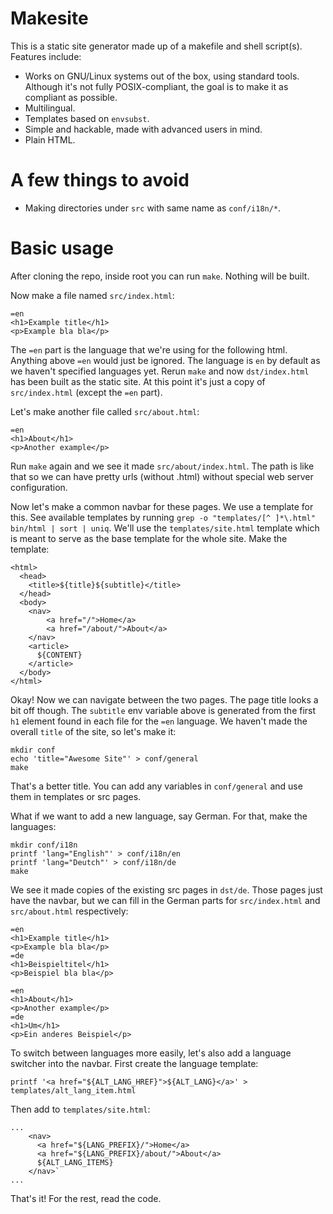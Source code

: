# Makesite

This is a static site generator made up of a makefile and shell script(s). Features include:

- Works on GNU/Linux systems out of the box, using standard tools. Although it's not fully POSIX-compliant, the goal is to make it as compliant as possible.
- Multilingual.
- Templates based on `envsubst`.
- Simple and hackable, made with advanced users in mind.
- Plain HTML.

# A few things to avoid

- Making directories under `src` with same name as `conf/i18n/*`.

# Basic usage

After cloning the repo, inside root you can run `make`. Nothing will be built.

Now make a file named `src/index.html`:
```
=en
<h1>Example title</h1>
<p>Example bla bla</p>
```

The `=en` part is the language that we're using for the following html. Anything above `=en` would just be ignored. The language is `en` by default as we haven't specified languages yet. Rerun `make` and now `dst/index.html` has been built as the static site. At this point it's just a copy of `src/index.html` (except the `=en` part).

Let's make another file called `src/about.html`:
```
=en
<h1>About</h1>
<p>Another example</p>
```

Run `make` again and we see it made `src/about/index.html`. The path is like that so we can have pretty urls (without .html) without special web server configuration.

Now let's make a common navbar for these pages. We use a template for this. See available templates by running `grep -o "templates/[^ ]*\.html" bin/html | sort | uniq`. We'll use the `templates/site.html` template which is meant to serve as the base template for the whole site. Make the template:
```
<html>
  <head>
    <title>${title}${subtitle}</title>
  </head>
  <body>
    <nav>
        <a href="/">Home</a>
        <a href="/about/">About</a>
    </nav>
    <article>
      ${CONTENT}
    </article>
  </body>
</html>
```

Okay! Now we can navigate between the two pages. The page title looks a bit off though. The `subtitle` env variable above is generated from the first `h1` element found in each file for the `=en` language. We haven't made the overall `title` of the site, so let's make it:
```
mkdir conf
echo 'title="Awesome Site"' > conf/general
make
```

That's a better title. You can add any variables in `conf/general` and use them in templates or src pages.

What if we want to add a new language, say German. For that, make the languages:
```
mkdir conf/i18n
printf 'lang="English"' > conf/i18n/en
printf 'lang="Deutch"' > conf/i18n/de
make
```

We see it made copies of the existing src pages in `dst/de`. Those pages just have the navbar, but we can fill in the German parts for `src/index.html` and `src/about.html` respectively:
```
=en
<h1>Example title</h1>
<p>Example bla bla</p>
=de
<h1>Beispieltitel</h1>
<p>Beispiel bla bla</p>
```

```
=en
<h1>About</h1>
<p>Another example</p>
=de
<h1>Um</h1>
<p>Ein anderes Beispiel</p>
```

To switch between languages more easily, let's also add a language switcher into the navbar. First create the language template:
```
printf '<a href="${ALT_LANG_HREF}">${ALT_LANG}</a>' > templates/alt_lang_item.html
```

Then add to `templates/site.html`:
```
...
    <nav>
      <a href="${LANG_PREFIX}/">Home</a>
      <a href="${LANG_PREFIX}/about/">About</a>
      ${ALT_LANG_ITEMS}
    </nav>`
...
```

That's it! For the rest, read the code.
